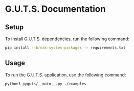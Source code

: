# G.U.T.S. Documentation

## Setup

To install G.U.T.S. dependencies, run the following command:

```bash
pip install --break-system-packages -r requirements.txt
```

## Usage

To run the G.U.T.S. application, use the following command:

```bash
python3 pyguts/__main__.py ./examples
```